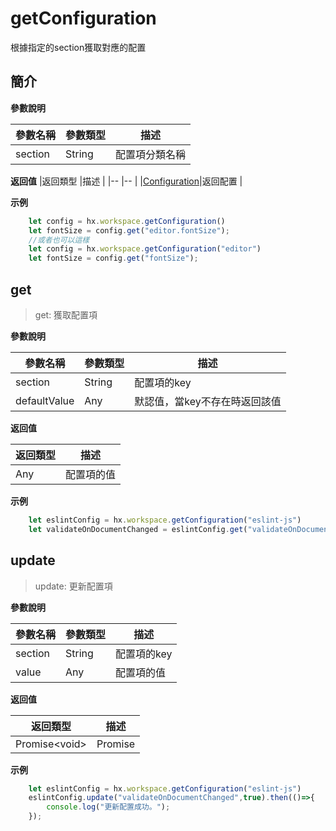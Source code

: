 # getConfiguration

根據指定的section獲取對應的配置

## 簡介

**參數說明**

|參數名稱	|參數類型	|描述			|
|--			|--			|--				|
|section	|String		|配置項分類名稱	|

**返回值**
|返回類型						|描述		|
|--								|--			|
|[Configuration](#Configuration)|返回配置	|

**示例**

``` javascript
    let config = hx.workspace.getConfiguration()
    let fontSize = config.get("editor.fontSize");
    //或者也可以這樣
    let config = hx.workspace.getConfiguration("editor")
    let fontSize = config.get("fontSize");
```


## get

> get: 獲取配置項

**參數說明**

|參數名稱		|參數類型	|描述		|
|--				|--			|--			|
|section		|String		|配置項的key|
|defaultValue	|Any		|默認值，當key不存在時返回該值|

**返回值**

|返回類型	|描述		|
|--			|--			|
|Any		|配置項的值	|

**示例**
``` javascript
    let eslintConfig = hx.workspace.getConfiguration("eslint-js")
    let validateOnDocumentChanged = eslintConfig.get("validateOnDocumentChanged",false);
```

## update

> update: 更新配置項

**參數說明**

|參數名稱	|參數類型	|描述		|
|--			|--			|--			|
|section	|String		|配置項的key|
|value		|Any		|配置項的值	|

**返回值**

|返回類型	|描述	|
|--			|--		|
|Promise&lt;void&gt;	|Promise	|

**示例**
``` javascript
    let eslintConfig = hx.workspace.getConfiguration("eslint-js")
    eslintConfig.update("validateOnDocumentChanged",true).then(()=>{
        console.log("更新配置成功。");
    });
```